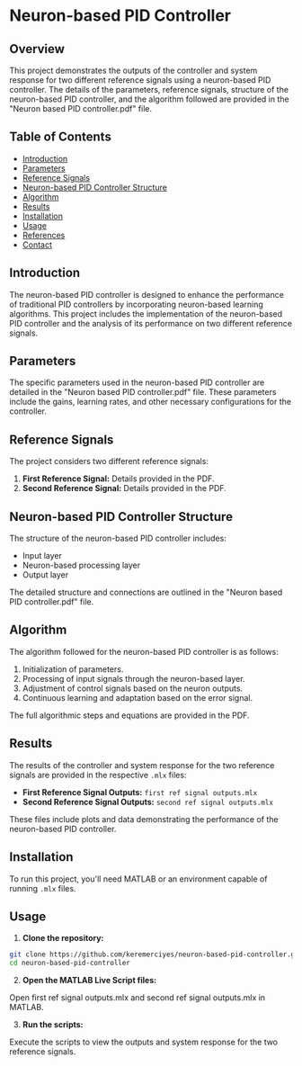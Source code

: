 # Neuron-based PID Controller

## Overview

This project demonstrates the outputs of the controller and system response for two different reference signals using a neuron-based PID controller. The details of the parameters, reference signals, structure of the neuron-based PID controller, and the algorithm followed are provided in the "Neuron based PID controller.pdf" file.

## Table of Contents

- [Introduction](#introduction)
- [Parameters](#parameters)
- [Reference Signals](#reference-signals)
- [Neuron-based PID Controller Structure](#neuron-based-pid-controller-structure)
- [Algorithm](#algorithm)
- [Results](#results)
- [Installation](#installation)
- [Usage](#usage)
- [References](#references)
- [Contact](#contact)

## Introduction

The neuron-based PID controller is designed to enhance the performance of traditional PID controllers by incorporating neuron-based learning algorithms. This project includes the implementation of the neuron-based PID controller and the analysis of its performance on two different reference signals.

## Parameters

The specific parameters used in the neuron-based PID controller are detailed in the "Neuron based PID controller.pdf" file. These parameters include the gains, learning rates, and other necessary configurations for the controller.

## Reference Signals

The project considers two different reference signals:
1. **First Reference Signal:** Details provided in the PDF.
2. **Second Reference Signal:** Details provided in the PDF.

## Neuron-based PID Controller Structure

The structure of the neuron-based PID controller includes:
- Input layer
- Neuron-based processing layer
- Output layer

The detailed structure and connections are outlined in the "Neuron based PID controller.pdf" file.

## Algorithm

The algorithm followed for the neuron-based PID controller is as follows:
1. Initialization of parameters.
2. Processing of input signals through the neuron-based layer.
3. Adjustment of control signals based on the neuron outputs.
4. Continuous learning and adaptation based on the error signal.

The full algorithmic steps and equations are provided in the PDF.

## Results

The results of the controller and system response for the two reference signals are provided in the respective `.mlx` files:
- **First Reference Signal Outputs:** `first ref signal outputs.mlx`
- **Second Reference Signal Outputs:** `second ref signal outputs.mlx`

These files include plots and data demonstrating the performance of the neuron-based PID controller.

## Installation

To run this project, you'll need MATLAB or an environment capable of running `.mlx` files.

## Usage

1. **Clone the repository:**

```bash
git clone https://github.com/keremerciyes/neuron-based-pid-controller.git
cd neuron-based-pid-controller
```

2. **Open the MATLAB Live Script files:**

Open first ref signal outputs.mlx and second ref signal outputs.mlx in MATLAB.

3. **Run the scripts:**

Execute the scripts to view the outputs and system response for the two reference signals.